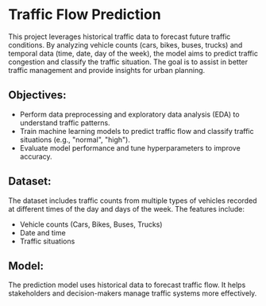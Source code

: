# Traffic Flow Prediction

This project leverages historical traffic data to forecast future traffic conditions. By analyzing vehicle counts (cars, bikes, buses, trucks) and temporal data (time, date, day of the week), the model aims to predict traffic congestion and classify the traffic situation. The goal is to assist in better traffic management and provide insights for urban planning.

## Objectives:
- Perform data preprocessing and exploratory data analysis (EDA) to understand traffic patterns.
- Train machine learning models to predict traffic flow and classify traffic situations (e.g., "normal", "high").
- Evaluate model performance and tune hyperparameters to improve accuracy.

## Dataset:
The dataset includes traffic counts from multiple types of vehicles recorded at different times of the day and days of the week. The features include:
- Vehicle counts (Cars, Bikes, Buses, Trucks)
- Date and time
- Traffic situations

## Model:
The prediction model uses historical data to forecast traffic flow. It helps stakeholders and decision-makers manage traffic systems more effectively.
